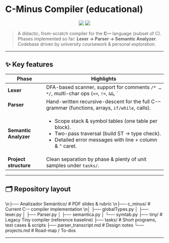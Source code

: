 # C-Minus Compiler (educational)

<p align="center">
  <img src="https://img.shields.io/badge/status-alpha-blue?style=flat-square"/>
  <img src="https://img.shields.io/badge/language-Python%203.11-yellow?style=flat-square"/>
</p>

> A didactic, from-scratch compiler for the **C-–** language (subset of C).  
> Phases implemented so far: **Lexer → Parser → Semantic Analyzer**.  
> Codebase driven by university coursework & personal exploration.

---

## ✨ Key features

| Phase | Highlights |
|-------|------------|
| **Lexer** | DFA-based scanner, support for comments `/* … */`, multi-char ops (`<=`, `!=`, `&&`, `||`). |
| **Parser** | Hand-written recursive-descent for the full C-– grammar (functions, arrays, `if/while`, calls). |
| **Semantic Analyzer** | <ul><li>Scope stack & symbol tables (one table per block).</li><li>Two-pass traversal (build ST → type check).</li><li>Detailed error messages with line + column & <code>^</code> caret.</li></ul> |
| **Project structure** | Clean separation by phase & plenty of unit samples under `tasks/`. |

---

## 🗂️ Repository layout
\n├── Analizador Semántico/ # PDF slides & rubric
\n├── c_minus/ # Current C-– compiler implementation
\n│ ├── globalTypes.py
│ ├── lexer.py
│ ├── Parser.py
│ ├── semantica.py
│ └── symtab.py
├── tiny/ # Legacy Tiny compiler (reference baseline)
├── tasks/ # Short programs, test cases & scripts
├── parser_transcript.md # Design notes
└── projects.md # Road-map / To-dos

---
